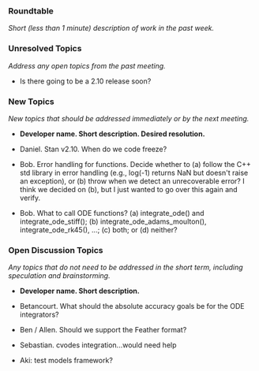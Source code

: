 ### Roundtable
_Short (less than 1 minute) description of work in the past week._

### Unresolved Topics
_Address any open topics from the past meeting._

* Is there going to be a 2.10 release soon?

### New Topics
_New topics that should be addressed immediately or by the next
meeting._

* __Developer name.  Short description.  Desired resolution.__

* Daniel. Stan v2.10. When do we code freeze?

* Bob. Error handling for functions.  Decide whether to (a) follow the C++ std library in error handling (e.g., log(-1) returns NaN but doesn't raise an exception), or (b) throw when we detect an unrecoverable error?  I think we decided on (b), but I just wanted to go over this again and verify.

* Bob.  What to call ODE functions?  (a) integrate_ode() and integrate_ode_stiff(); (b) integrate_ode_adams_moulton(), integrate_ode_rk45(), ...; (c) both; or (d) neither?

### Open Discussion Topics
_Any topics that do not need to be addressed in the short term,
including speculation and brainstorming._

* __Developer name.  Short description.__

 * Betancourt.  What should the absolute accuracy goals be for the ODE integrators?
 * Ben / Allen. Should we support the Feather format?
 * Sebastian. cvodes integration...would need help
 * Aki: test models framework?